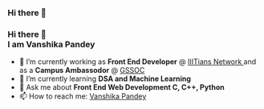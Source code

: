 ### Hi there 👋 

<!--
**vanshikapandey/vanshikapandey** is a ✨ _special_ ✨ repository because its `README.md` (this file) appears on your GitHub profile.

Here are some ideas to get you started:

- 🔭 I’m currently working on ...
- 🌱 I’m currently learning ...
- 👯 I’m looking to collaborate on ...
- 🤔 I’m looking for help with ...
- 💬 Ask me about ...
- 📫 How to reach me: ...
- 😄 Pronouns: ...
- ⚡ Fun fact: ...
-->

<h3>Hi there 👋 <br> I am Vanshika Pandey</h3>
<ul>
<li> 🔭 I’m currently working as <strong>Front End Developer</strong> @ <a href="https://iiitiansnetwork.com/">IIITians Network </a> and as a <strong>Campus Ambassodor</strong> @ <a href="https://gssoc.girlscript.tech/">GSSOC</a><br></li>
<li> 🌱 I’m currently learning <strong>DSA and Machine Learning </strong><br></li>
<li> 💬 Ask me about <strong>Front End Web Development C, C++, Python</strong><br></li>
<li> 📫 How to reach me: <a href="https://www.linkedin.com/in/vanshika-pandey-a590011a9">Vanshika Pandey</a><br></li>
</ul>
&nbsp;&nbsp;
